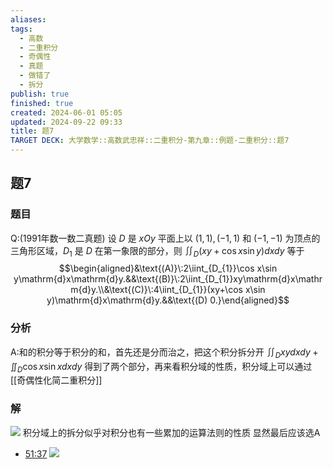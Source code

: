 ```yaml
---
aliases: 
tags:
  - 高数
  - 二重积分
  - 奇偶性
  - 真题
  - 做错了
  - 拆分
publish: true
finished: true
created: 2024-06-01 05:05
updated: 2024-09-22 09:33
title: 题7
TARGET DECK: 大学数学::高数武忠祥::二重积分-第九章::例题-二重积分::题7
---
```

## 题7 
### 题目
Q:(1991年数一数二真题) 设 $D$ 是 $xOy$ 平面上以 $(1,1),(-1,1)$ 和 $(-1,-1)$ 为顶点的三角形区域，$D_1$ 是 $D$ 在第一象限的部分，则 $\iint_D(xy+\cos x\sin y)dxdy$ 等于
$$\begin{aligned}&\text{(A)}\:2\iint_{D_{1}}\cos x\sin y\mathrm{d}x\mathrm{d}y.&&\text{(B)}\:2\iint_{D_{1}}xy\mathrm{d}x\mathrm{d}y.\\&\text{(C)}\:4\iint_{D_{1}}(xy+\cos x\sin y)\mathrm{d}x\mathrm{d}y.&&\text{(D) 0.}\end{aligned}$$
### 分析
A:和的积分等于积分的和，首先还是分而治之，把这个积分拆分开
$\iint_{D}xydxdy+\iint_{D}\cos x \sin xdxdy$
得到了两个部分，再来看积分域的性质，积分域上可以通过[[奇偶性化简二重积分]]
### 解
![](https://img.hwenyi.live/202405151955709.webp)
积分域上的拆分似乎对积分也有一些累加的运算法则的性质 
显然最后应该选A 
- [51:37](https://www.youtube.com/watch?v=Up93uhfimyc&t=3097#t=51:37.09) 
![](https://img.hwenyi.live/202409221454220.webp)
